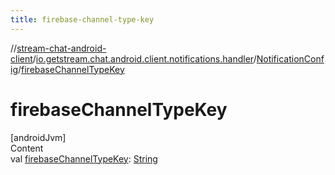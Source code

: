 ```yaml
---
title: firebase-channel-type-key
---
```

//[stream-chat-android-client](../../../index.md)/[io.getstream.chat.android.client.notifications.handler](../index.md)/[NotificationConfig](index.md)/[firebaseChannelTypeKey](firebaseChannelTypeKey.md)



# firebaseChannelTypeKey  
[androidJvm]  
Content  
val [firebaseChannelTypeKey](firebaseChannelTypeKey.md): [String](https://kotlinlang.org/api/latest/jvm/stdlib/kotlin/-string/index.html)  



